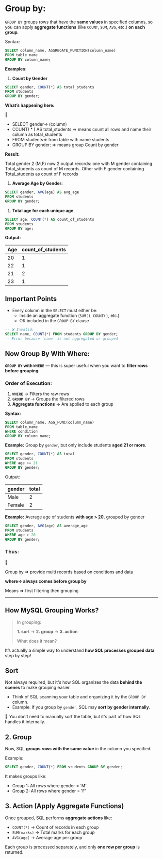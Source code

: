 # Group by:

`GROUP BY` groups rows that have the **same values** in specified columns, so you can apply **aggregate functions** (like `COUNT`, `SUM`, `AVG`, etc.) **on each group**.

Syntax:

```sql
SELECT column_name, AGGREGATE_FUNCTION(column_name)
FROM table_name
GROUP BY column_name;
```

**Examples:**

1. **Count by Gender**

```sql
SELECT gender, COUNT(*) AS total_students
FROM students
GROUP BY gender;
```

**What’s happening here:**

<aside>
🚫

- SELECT gender⇒  (column)
- COUNT( * ) AS total_students ⇒ means count all rows and name their column as total_students
- FROM students⇒  from table with name students
- GROUP BY gender; ⇒ means group Count by gender

**Result:**

Total gender 2 (M,F) now 2 output records: one with M gender containing  Total_students as count of M records. Other with F gender containing Total_students as count of F records

</aside>

1. **Average Age by Gender:**

```sql
SELECT gender, AVG(age) AS avg_age
FROM students
GROUP BY gender;
```

1. **Total age for each unique age**

```sql
SELECT age, COUNT(*) AS count_of_students
FROM students
GROUP BY age;
```

**Output:**

| **Age** | **count_of_students** |
| --- | --- |
| 20 | 1 |
| 22 | 1 |
| 21 | 2 |
| 23 | 1 |

## Important Points

- Every column in the `SELECT` must either be:
    - Inside an aggregate function (`SUM()`, `COUNT()`, etc.)
    - OR included in the `GROUP BY` clause

```sql
-- ❌ Invalid:
SELECT name, COUNT(*) FROM students GROUP BY gender;
-- Error because `name` is not aggregated or grouped
```

## Now Group By With Where:

**`GROUP BY` with `WHERE`** — this is super useful when you want to **filter rows before grouping**.

### Order of Execution:

1. **`WHERE`** → Filters the raw rows
2. **`GROUP BY`** → Groups the filtered rows
3. **Aggregate functions** → Are applied to each group

**Syntax:**

```sql
SELECT column_name, AGG_FUNC(column_name)
FROM table_name
WHERE condition
GROUP BY column_name;
```

**Example:** Group by `gender`, but only include students **aged 21 or more.**

```sql
SELECT gender, COUNT(*) AS total
FROM students
WHERE age >= 21
GROUP BY gender;
```

Output:

| **gender** | **total** |
| --- | --- |
| Male | 2 |
| Female | 2 |

**Example:** Average age of students **with age > 20**, grouped by gender

```sql
SELECT gender, AVG(age) AS average_age
FROM students
WHERE age > 20
GROUP BY gender;
```

### Thus:

<aside>
🚫

Group by ⇒ provide multi records based on conditions and data

**where⇒ always comes before group by**

</aside>

Means ⇒ first filtering then grouping

---

## How MySQL Grouping Works?

> In grouping:
> 
> 
> **1. sort** → **2. group** → **3. action**
> 
> What does it mean?
> 

It’s actually a simple way to understand **how SQL processes grouped data** step by step! 

## **Sort**

Not always required, but it's how SQL organizes the data **behind the scenes** to make grouping easier.

- Think of SQL scanning your table and organizing it by the `GROUP BY` column.
- Example: If you group by `gender`, SQL may **sort by gender internally**.

📌 You don’t need to manually sort the table, but it's part of how SQL handles it internally.

## 2. **Group**

Now, SQL **groups rows with the same value** in the column you specified.

Example:

```sql
SELECT gender, COUNT(*) FROM students GROUP BY gender;
```

It makes groups like:

- Group 1: All rows where gender = 'M'
- Group 2: All rows where gender = 'F'

## 3. **Action** (Apply Aggregate Functions)

Once grouped, SQL performs **aggregate actions** like:

- `COUNT(*)` → Count of records in each group
- `SUM(marks)` → Total marks for each group
- `AVG(age)` → Average age per group

Each group is processed separately, and only **one row per group** is returned.
